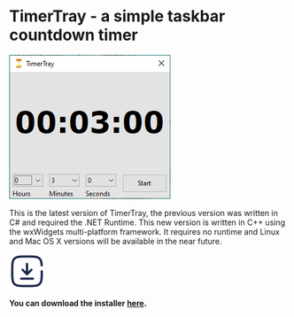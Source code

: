 # TimerTray - a simple taskbar countdown timer


<img src="TimerTray2_MainWindow.png" alt="TimerTray main window"/>

This is the latest version of TimerTray, the previous version was written in C# and required the .NET Runtime. This new version is written in C++ using the wxWidgets multi-platform framework. It requires no runtime and Linux and Mac OS X versions will be available in the near future.

<img src="download.svg" alt="Download Windows installer" width=64/>

**You can download the installer [here](/Installer/Output/setup.exe?raw=true).**

